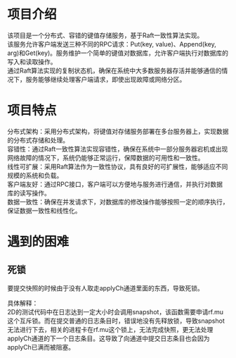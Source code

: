 # 项目介绍
该项目是一个分布式、容错的键值存储服务，基于Raft一致性算法实现。  
该服务允许客户端发送三种不同的RPC请求：Put(key, value)、Append(key, arg)和Get(key)。服务维护一个简单的键值对数据库，允许客户端执行对数据库的写入和读取操作。  
通过Raft算法实现的复制状态机，确保在系统中大多数服务器存活并能够通信的情况下，服务能够继续处理客户端请求，即使出现故障或网络分区。

# 项目特点
分布式架构：采用分布式架构，将键值对存储服务部署在多台服务器上，实现数据的分布式存储和处理。  
容错性：通过Raft一致性算法实现容错性，确保在系统中一部分服务器宕机或出现网络故障的情况下，系统仍能够正常运行，保障数据的可用性和一致性。  
线性可扩展：采用Raft算法作为一致性协议，具有良好的可扩展性，能够适应不同规模的系统和负载。  
客户端友好：通过RPC接口，客户端可以方便地与服务进行通信，并执行对数据库的读写操作。  
数据一致性：确保在并发请求下，对数据库的修改操作能够按照一定的顺序执行，保证数据一致性和线性化。  

# 遇到的困难
## 死锁
要提交快照的时候由于没有人取走applyCh通道里面的东西，导致死锁。  

具体解释：  
2D的测试代码中在日志达到一定大小时会调用snapshot，该函数需要申请rf.mu这个互斥锁。而在提交普通的日志条目时，错误地没有先释放锁，导致snapshot无法进行下去，相关的进程卡在rf.mu这个锁上，无法完成快照，更无法处理applyCh通道的下一个日志条目。这导致了向通道中提交日志条目也会因为applyCh已满而被阻塞。
